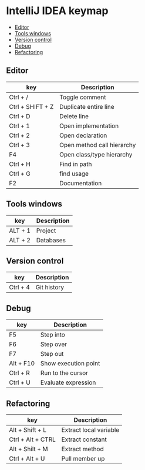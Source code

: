 # IntelliJ IDEA keymap

* [Editor](#Editor)
* [Tools windows](#Tools-windows)
* [Version control](#Version-control)
* [Debug](#Debug)
* [Refactoring](#Refactoring)

## Editor

| key               | Description                |
| ----------------- | -------------------------- |
| Ctrl + /          | Toggle comment             |
| Ctrl + SHIFT + Z  | Duplicate entire line      |
| Ctrl + D          | Delete line                |
| Ctrl + 1          | Open implementation        |
| Ctrl + 2          | Open declaration           |
| Ctrl + 3          | Open method call hierarchy |
| F4                | Open class/type hierarchy  |
| Ctrl + H          | Find in path               |
| Ctrl + G          | find usage                 |
| F2                | Documentation              |

## Tools windows

| key        | Description  |
|----------- | ------------ |
| ALT + 1    | Project      |
| ALT + 2    | Databases    |

## Version control

| key         | Description  |
| ----------- | ------------ |
| Ctrl + 4    | Git history  |

## Debug

| key         | Description          |
| ----------- | -------------------- |
| F5          | Step into            |
| F6          | Step over            |
| F7          | Step out             |
| Alt + F10   | Show execution point |
| Ctrl + R    | Run to the cursor    |
| Ctrl + U    | Evaluate expression  |

## Refactoring

| key                | Description            |
| ------------------ | ---------------------- |
| Alt + Shift + L    | Extract local variable |
| Ctrl + Alt + CTRL  | Extract constant       |
| Alt + Shilt + M    | Extract method         |
| Ctrl + Alt + U     | Pull member up         |
